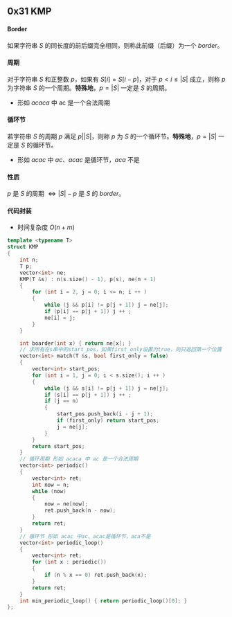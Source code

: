 ## 0x31 KMP

#### Border

如果字符串 $S$ 的同长度的前后缀完全相同，则称此前缀（后缀）为一个 $border$。

#### 周期

对于字符串 $S$ 和正整数 $p$，如果有 $S[i] = S[i - p]$，对于 $p < i \leq \vert S \vert$ 成立，则称 $p$ 为字符串 $S$ 的一个周期。**特殊地**，$p = \vert S \vert$ 一定是 $S$ 的周期。

- 形如 $acaca$ 中 ac 是一个合法周期

#### 循环节

若字符串 $S$ 的周期 $p$ 满足 $p | \vert S \vert$，则称 $p$ 为 $S$ 的一个循环节。**特殊地**，$p = \vert S \vert$ 一定是 $S$ 的循环节。

- 形如 $acac$ 中 $ac$、$acac$ 是循环节，$aca$ 不是

#### 性质

$p$ 是 $S$ 的周期 $\Leftrightarrow \vert S \vert - p$ 是 $S$ 的 $border$。

#### 代码封装

- 时间复杂度 $O(n + m)$

```C++ {.line-numbers}
template <typename T>
struct KMP
{
    int n;
    T p;
    vector<int> ne;
    KMP(T &s) : n(s.size() - 1), p(s), ne(n + 1)
    {
        for (int i = 2, j = 0; i <= n; i ++ )
        {
            while (j && p[i] != p[j + 1]) j = ne[j];
            if (p[i] == p[j + 1]) j ++ ;
            ne[i] = j;
        }
    }

    int boarder(int x) { return ne[x]; }
    // 求所有在s串中的start_pos，如果first_only设置为true，则只返回第一个位置
    vector<int> match(T &s, bool first_only = false)
    {
        vector<int> start_pos;
        for (int i = 1, j = 0; i < s.size(); i ++ )
        {
            while (j && s[i] != p[j + 1]) j = ne[j];
            if (s[i] == p[j + 1]) j ++ ;
            if (j == n)
            {
                start_pos.push_back(i - j + 1);
                if (first_only) return start_pos;
                j = ne[j];
            }
        }
        return start_pos;
    }
    // 循环周期 形如 acaca 中 ac 是一个合法周期
    vector<int> periodic()
    {
        vector<int> ret;
        int now = n;
        while (now)
        {
            now = ne[now];
            ret.push_back(n - now);
        }
        return ret;
    }
    // 循环节 形如 acac 中ac、acac是循环节，aca不是
    vector<int> periodic_loop()
    {
        vector<int> ret;
        for (int x : periodic())
        {
            if (n % x == 0) ret.push_back(x);
        }
        return ret;
    }
    int min_periodic_loop() { return periodic_loop()[0]; }
};
```
